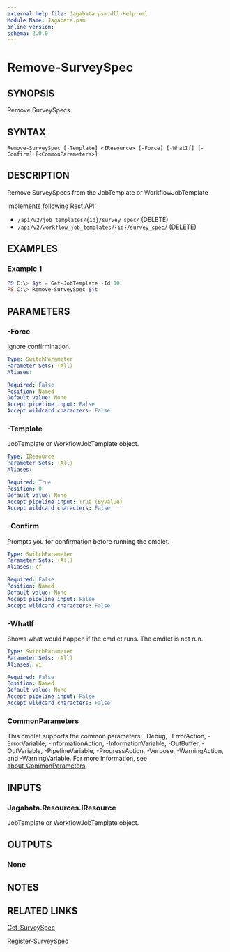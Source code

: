 ```yaml
---
external help file: Jagabata.psm.dll-Help.xml
Module Name: Jagabata.psm
online version:
schema: 2.0.0
---
```


# Remove-SurveySpec

## SYNOPSIS
Remove SurveySpecs.

## SYNTAX

```
Remove-SurveySpec [-Template] <IResource> [-Force] [-WhatIf] [-Confirm] [<CommonParameters>]
```

## DESCRIPTION
Remove SurveySpecs from the JobTemplate or WorkflowJobTemplate

Implements following Rest API:  
- `/api/v2/job_templates/{id}/survey_spec/` (DELETE)  
- `/api/v2/workflow_job_templates/{id}/survey_spec/` (DELETE)

## EXAMPLES

### Example 1
```powershell
PS C:\> $jt = Get-JobTemplate -Id 10
PS C:\> Remove-SurveySpec $jt
```

## PARAMETERS

### -Force
Ignore confirmination.

```yaml
Type: SwitchParameter
Parameter Sets: (All)
Aliases:

Required: False
Position: Named
Default value: None
Accept pipeline input: False
Accept wildcard characters: False
```

### -Template
JobTemplate or WorkflowJobTemplate object.

```yaml
Type: IResource
Parameter Sets: (All)
Aliases:

Required: True
Position: 0
Default value: None
Accept pipeline input: True (ByValue)
Accept wildcard characters: False
```

### -Confirm
Prompts you for confirmation before running the cmdlet.

```yaml
Type: SwitchParameter
Parameter Sets: (All)
Aliases: cf

Required: False
Position: Named
Default value: None
Accept pipeline input: False
Accept wildcard characters: False
```

### -WhatIf
Shows what would happen if the cmdlet runs.
The cmdlet is not run.

```yaml
Type: SwitchParameter
Parameter Sets: (All)
Aliases: wi

Required: False
Position: Named
Default value: None
Accept pipeline input: False
Accept wildcard characters: False
```

### CommonParameters
This cmdlet supports the common parameters: -Debug, -ErrorAction, -ErrorVariable, -InformationAction, -InformationVariable, -OutBuffer, -OutVariable, -PipelineVariable, -ProgressAction, -Verbose, -WarningAction, and -WarningVariable. For more information, see [about_CommonParameters](http://go.microsoft.com/fwlink/?LinkID=113216).

## INPUTS

### Jagabata.Resources.IResource
JobTemplate or WorkflowJobTemplate object.

## OUTPUTS

### None
## NOTES

## RELATED LINKS

[Get-SurveySpec](Get-SurveySpec.md)

[Register-SurveySpec](Register-SurveySpec.md)
